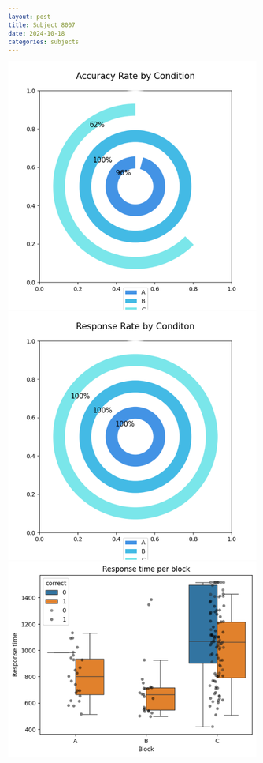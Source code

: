 ```yaml
---
layout: post
title: Subject 8007
date: 2024-10-18
categories: subjects
---
```


![](data/8007/run-17/8007_accuracy_rate.png)
![](data/8007/run-17/8007_response_rate.png)
![](data/8007/run-17/8007_rt.png)
